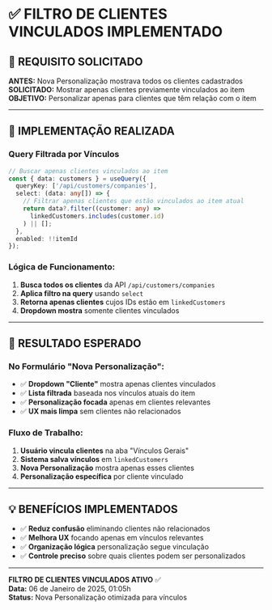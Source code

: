 # ✅ FILTRO DE CLIENTES VINCULADOS IMPLEMENTADO

## 🎯 REQUISITO SOLICITADO

**ANTES:** Nova Personalização mostrava todos os clientes cadastrados  
**SOLICITADO:** Mostrar apenas clientes previamente vinculados ao item  
**OBJETIVO:** Personalizar apenas para clientes que têm relação com o item

---

## 🔧 IMPLEMENTAÇÃO REALIZADA

### Query Filtrada por Vínculos
```typescript
// Buscar apenas clientes vinculados ao item
const { data: customers } = useQuery({
  queryKey: ['/api/customers/companies'],
  select: (data: any[]) => {
    // Filtrar apenas clientes que estão vinculados ao item atual
    return data?.filter((customer: any) => 
      linkedCustomers.includes(customer.id)
    ) || [];
  },
  enabled: !!itemId
});
```

### Lógica de Funcionamento:
1. **Busca todos os clientes** da API `/api/customers/companies`
2. **Aplica filtro na query** usando `select`
3. **Retorna apenas clientes** cujos IDs estão em `linkedCustomers`
4. **Dropdown mostra** somente clientes vinculados

---

## 🎯 RESULTADO ESPERADO

### No Formulário "Nova Personalização":
- ✅ **Dropdown "Cliente"** mostra apenas clientes vinculados
- ✅ **Lista filtrada** baseada nos vínculos atuais do item
- ✅ **Personalização focada** apenas em clientes relevantes
- ✅ **UX mais limpa** sem clientes não relacionados

### Fluxo de Trabalho:
1. **Usuário vincula clientes** na aba "Vínculos Gerais"
2. **Sistema salva vínculos** em `linkedCustomers`
3. **Nova Personalização** mostra apenas esses clientes
4. **Personalização específica** por cliente vinculado

---

## 💡 BENEFÍCIOS IMPLEMENTADOS

- ✅ **Reduz confusão** eliminando clientes não relacionados
- ✅ **Melhora UX** focando apenas em vínculos relevantes  
- ✅ **Organização lógica** personalização segue vinculação
- ✅ **Controle preciso** sobre quais clientes podem ser personalizados

---

**FILTRO DE CLIENTES VINCULADOS ATIVO** ✅  
**Data:** 06 de Janeiro de 2025, 01:05h  
**Status:** Nova Personalização otimizada para vínculos